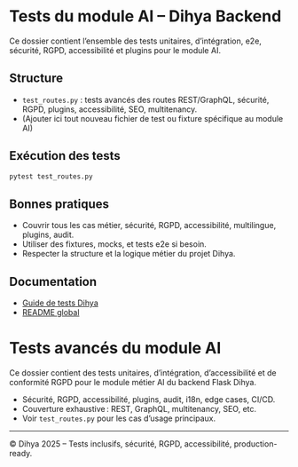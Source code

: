 # Tests du module AI – Dihya Backend

Ce dossier contient l’ensemble des tests unitaires, d’intégration, e2e, sécurité, RGPD, accessibilité et plugins pour le module AI.

## Structure
- `test_routes.py` : tests avancés des routes REST/GraphQL, sécurité, RGPD, plugins, accessibilité, SEO, multitenancy.
- (Ajouter ici tout nouveau fichier de test ou fixture spécifique au module AI)

## Exécution des tests

```bash
pytest test_routes.py
```

## Bonnes pratiques
- Couvrir tous les cas métier, sécurité, RGPD, accessibilité, multilingue, plugins, audit.
- Utiliser des fixtures, mocks, et tests e2e si besoin.
- Respecter la structure et la logique métier du projet Dihya.

## Documentation
- [Guide de tests Dihya](../../../../../E2E_TESTS_GUIDE.md)
- [README global](../../../../../README.md)

# Tests avancés du module AI

Ce dossier contient des tests unitaires, d’intégration, d’accessibilité et de conformité RGPD pour le module métier AI du backend Flask Dihya.

- Sécurité, RGPD, accessibilité, plugins, audit, i18n, edge cases, CI/CD.
- Couverture exhaustive : REST, GraphQL, multitenancy, SEO, etc.
- Voir `test_routes.py` pour les cas d’usage principaux.

---
© Dihya 2025 – Tests inclusifs, sécurité, RGPD, accessibilité, production-ready.
